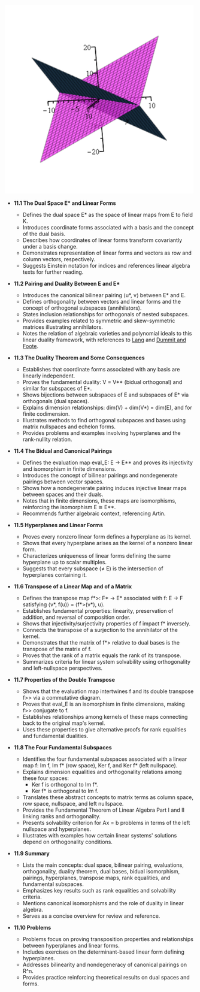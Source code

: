 ![ATD-ch11-linalg-duality](ATD-ch11-linalg-duality.best.png)

- **11.1 The Dual Space E\* and Linear Forms**
  - Defines the dual space E\* as the space of linear maps from E to field K.
  - Introduces coordinate forms associated with a basis and the concept of the dual basis.
  - Describes how coordinates of linear forms transform covariantly under a basis change.
  - Demonstrates representation of linear forms and vectors as row and column vectors, respectively.
  - Suggests Einstein notation for indices and references linear algebra texts for further reading.

- **11.2 Pairing and Duality Between E and E\***
  - Introduces the canonical bilinear pairing ⟨u\*, v⟩ between E\* and E.
  - Defines orthogonality between vectors and linear forms and the concept of orthogonal subspaces (annihilators).
  - States inclusion relationships for orthogonals of nested subspaces.
  - Provides examples related to symmetric and skew-symmetric matrices illustrating annihilators.
  - Notes the relation of algebraic varieties and polynomial ideals to this linear duality framework, with references to [Lang](https://example.org) and [Dummit and Foote](https://example.org).

- **11.3 The Duality Theorem and Some Consequences**
  - Establishes that coordinate forms associated with any basis are linearly independent.
  - Proves the fundamental duality: V = V\*\* (bidual orthogonal) and similar for subspaces of E\*.
  - Shows bijections between subspaces of E and subspaces of E\* via orthogonals (dual spaces).
  - Explains dimension relationships: dim(V) + dim(V\*) = dim(E), and for finite codimension.
  - Illustrates methods to find orthogonal subspaces and bases using matrix nullspaces and echelon forms.
  - Provides problems and examples involving hyperplanes and the rank-nullity relation.

- **11.4 The Bidual and Canonical Pairings**
  - Defines the evaluation map eval\_E: E → E\*\* and proves its injectivity and isomorphism in finite dimensions.
  - Introduces the concept of bilinear pairings and nondegenerate pairings between vector spaces.
  - Shows how a nondegenerate pairing induces injective linear maps between spaces and their duals.
  - Notes that in finite dimensions, these maps are isomorphisms, reinforcing the isomorphism E ≅ E\*\*.
  - Recommends further algebraic context, referencing Artin.

- **11.5 Hyperplanes and Linear Forms**
  - Proves every nonzero linear form defines a hyperplane as its kernel.
  - Shows that every hyperplane arises as the kernel of a nonzero linear form.
  - Characterizes uniqueness of linear forms defining the same hyperplane up to scalar multiples.
  - Suggests that every subspace (≠ E) is the intersection of hyperplanes containing it.

- **11.6 Transpose of a Linear Map and of a Matrix**
  - Defines the transpose map f\*>: F\* → E\* associated with f: E → F satisfying ⟨v\*, f(u)⟩ = ⟨f\*>(v\*), u⟩.
  - Establishes fundamental properties: linearity, preservation of addition, and reversal of composition order.
  - Shows that injectivity/surjectivity properties of f impact f\* inversely.
  - Connects the transpose of a surjection to the annihilator of the kernel.
  - Demonstrates that the matrix of f\*> relative to dual bases is the transpose of the matrix of f.
  - Proves that the rank of a matrix equals the rank of its transpose.
  - Summarizes criteria for linear system solvability using orthogonality and left-nullspace perspectives.

- **11.7 Properties of the Double Transpose**
  - Shows that the evaluation map intertwines f and its double transpose f\>> via a commutative diagram.
  - Proves that eval\_E is an isomorphism in finite dimensions, making f\>> conjugate to f.
  - Establishes relationships among kernels of these maps connecting back to the original map's kernel.
  - Uses these properties to give alternative proofs for rank equalities and fundamental dualities.

- **11.8 The Four Fundamental Subspaces**
  - Identifies the four fundamental subspaces associated with a linear map f: Im f, Im f\* (row space), Ker f, and Ker f\* (left nullspace).
  - Explains dimension equalities and orthogonality relations among these four spaces:
    - Ker f is orthogonal to Im f\*.
    - Ker f\* is orthogonal to Im f.
  - Translates these abstract concepts to matrix terms as column space, row space, nullspace, and left nullspace.
  - Provides the Fundamental Theorem of Linear Algebra Part I and II linking ranks and orthogonality.
  - Presents solvability criterion for Ax = b problems in terms of the left nullspace and hyperplanes.
  - Illustrates with examples how certain linear systems' solutions depend on orthogonality conditions.

- **11.9 Summary**
  - Lists the main concepts: dual space, bilinear pairing, evaluations, orthogonality, duality theorem, dual bases, bidual isomorphism, pairings, hyperplanes, transpose maps, rank equalities, and fundamental subspaces.
  - Emphasizes key results such as rank equalities and solvability criteria.
  - Mentions canonical isomorphisms and the role of duality in linear algebra.
  - Serves as a concise overview for review and reference.

- **11.10 Problems**
  - Problems focus on proving transposition properties and relationships between hyperplanes and linear forms.
  - Includes exercises on the determinant-based linear form defining hyperplanes.
  - Addresses bilinearity and nondegeneracy of canonical pairings on R^n.
  - Provides practice reinforcing theoretical results on dual spaces and forms.
